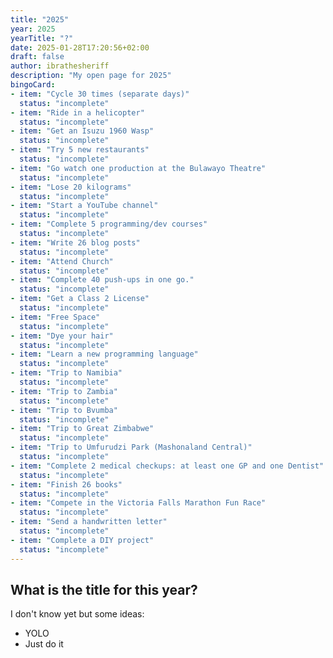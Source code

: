 ```yaml
---
title: "2025"
year: 2025
yearTitle: "?"
date: 2025-01-28T17:20:56+02:00
draft: false
author: ibrathesheriff
description: "My open page for 2025"
bingoCard:
- item: "Cycle 30 times (separate days)" 
  status: "incomplete"
- item: "Ride in a helicopter" 
  status: "incomplete"
- item: "Get an Isuzu 1960 Wasp" 
  status: "incomplete"
- item: "Try 5 new restaurants" 
  status: "incomplete"
- item: "Go watch one production at the Bulawayo Theatre" 
  status: "incomplete"
- item: "Lose 20 kilograms"
  status: "incomplete"
- item: "Start a YouTube channel"
  status: "incomplete"
- item: "Complete 5 programming/dev courses"
  status: "incomplete"
- item: "Write 26 blog posts"
  status: "incomplete"
- item: "Attend Church"
  status: "incomplete"
- item: "Complete 40 push-ups in one go."
  status: "incomplete"
- item: "Get a Class 2 License"
  status: "incomplete"
- item: "Free Space"
  status: "incomplete"
- item: "Dye your hair"
  status: "incomplete"
- item: "Learn a new programming language"
  status: "incomplete"
- item: "Trip to Namibia"
  status: "incomplete"
- item: "Trip to Zambia"
  status: "incomplete"
- item: "Trip to Bvumba"
  status: "incomplete"
- item: "Trip to Great Zimbabwe"
  status: "incomplete"
- item: "Trip to Umfurudzi Park (Mashonaland Central)"
  status: "incomplete"
- item: "Complete 2 medical checkups: at least one GP and one Dentist"
  status: "incomplete"
- item: "Finish 26 books"
  status: "incomplete"
- item: "Compete in the Victoria Falls Marathon Fun Race"
  status: "incomplete"
- item: "Send a handwritten letter"
  status: "incomplete"
- item: "Complete a DIY project"
  status: "incomplete"
---
```

## What is the title for this year?
I don't know yet but some ideas:
+ YOLO
+ Just do it